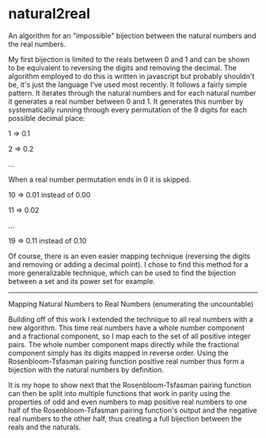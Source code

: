 # natural2real
An algorithm for an "impossible" bijection between the natural numbers and the real numbers.

My first bijection is limited to the reals between 0 and 1 and can be shown to be equivalent to reversing the digits and removing the decimal.
The algorithm employed to do this is written in javascript but probably shouldn't be, it's just the language I've used most recently.
It follows a fairly simple pattern. It iterates through the natural numbers and for each natural number it generates a real number between 0 and 1.
It generates this number by systematically running through every permutation of the 9 digits for each possible decimal place:


1 => 0.1

2 => 0.2

...

When a real number permutation ends in 0 it is skipped.


10 => 0.01 instead of 0.00

11 => 0.02

...

19 => 0.11 instead of 0.10

Of course, there is an even easier mapping technique (reversing the digits and removing or adding a decimal point). I chose to find this method for a more generalizable technique, which can be used to find the bijection between a set and its power set for example.

---------------------------------------------------------------------------------------------------------------

Mapping Natural Numbers to Real Numbers (enumerating the uncountable)

Building off of this work I extended the technique to all real numbers with a new algorithm. This time real numbers have a whole number component and a fractional component, so I map each to the set of all positive integer pairs. The whole number component maps directly while the fractional component simply has its digits mapped in reverse order. Using the Rosenbloom-Tsfasman pairing function positive real number thus form a bijection with the natural numbers by definition. 

It is my hope to show next that the Rosenbloom-Tsfasman pairing function can then be split into multiple functions that work in parity using the properties of odd and even numbers to map positive real numbers to one half of the Rosenbloom-Tsfasman pairing function's output and the negative real numbers to the other half, thus creating a full bijection between the reals and the naturals.
